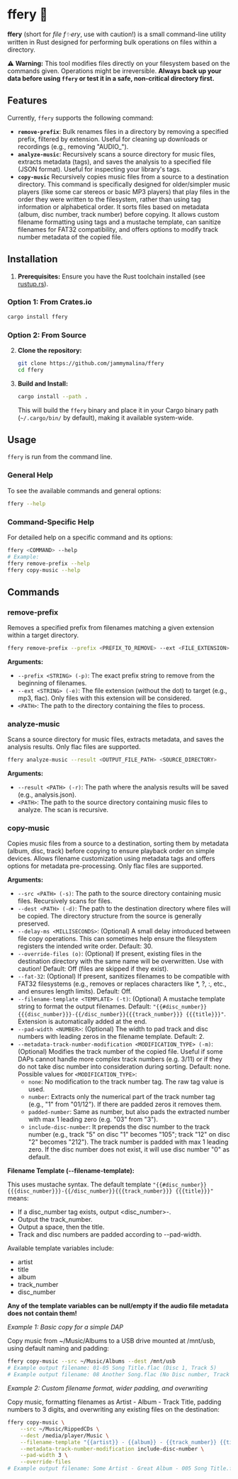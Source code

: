# ffery 🦀

**ffery** (short for *file f✨ery*, use with caution!) is a small command-line utility written in Rust designed for performing bulk operations on files within a directory.

⚠️ **Warning:** This tool modifies files directly on your filesystem based on the commands given. Operations might be irreversible. **Always back up your data before using `ffery` or test it in a safe, non-critical directory first.**

## Features

Currently, `ffery` supports the following command:

*   **`remove-prefix`**: Bulk renames files in a directory by removing a specified prefix, filtered by extension. Useful for cleaning up downloads or recordings (e.g., removing "AUDIO_").
*   **`analyze-music`**: Recursively scans a source directory for music files, extracts metadata (tags), and saves the analysis to a specified file (JSON format). Useful for inspecting your library's tags.
*   **`copy-music`** Recursively copies music files from a source to a destination directory. This command is specifically designed for older/simpler music players (like some car stereos or basic MP3 players) that play files in the order they were written to the filesystem, rather than using tag information or alphabetical order. It sorts files based on metadata (album, disc number, track number) before copying. It allows custom filename formatting using tags and a mustache template, can sanitize filenames for FAT32 compatibility, and offers options to modify track number metadata of the copied file.


## Installation

1.  **Prerequisites:** Ensure you have the Rust toolchain installed (see [rustup.rs](https://rustup.rs/)).

### Option 1: From Crates.io

```bash
cargo install ffery
```

### Option 2: From Source

2.  **Clone the repository:**
    ```bash
    git clone https://github.com/jammymalina/ffery
    cd ffery
    ```
3.  **Build and Install:**
    ```bash
    cargo install --path .
    ```
    This will build the `ffery` binary and place it in your Cargo binary path (`~/.cargo/bin/` by default), making it available system-wide.

## Usage

`ffery` is run from the command line.

### General Help

To see the available commands and general options:
```bash
ffery --help
```

### Command-Specific Help

For detailed help on a specific command and its options:
```bash
ffery <COMMAND> --help
# Example:
ffery remove-prefix --help
ffery copy-music --help
```

## Commands

### remove-prefix

Removes a specified prefix from filenames matching a given extension within a target directory.

```bash
ffery remove-prefix --prefix <PREFIX_TO_REMOVE> --ext <FILE_EXTENSION> <TARGET_DIRECTORY>
```

**Arguments:**
- `--prefix <STRING> (-p)`: The exact prefix string to remove from the beginning of filenames.
- `--ext <STRING> (-e)`: The file extension (without the dot) to target (e.g., mp3, flac). Only files with this extension will be considered.
- `<PATH>`: The path to the directory containing the files to process.

### analyze-music

Scans a source directory for music files, extracts metadata, and saves the analysis results. Only flac files are supported.

```bash
ffery analyze-music --result <OUTPUT_FILE_PATH> <SOURCE_DIRECTORY>
```

**Arguments:**
- `--result <PATH> (-r)`: The path where the analysis results will be saved (e.g., analysis.json).
- `<PATH>`: The path to the source directory containing music files to analyze. The scan is recursive.

### copy-music

Copies music files from a source to a destination, sorting them by metadata (album, disc, track) before copying to ensure playback order on simple devices. Allows filename customization using metadata tags and offers options for metadata pre-processing. Only flac files are supported.

**Arguments:**
- `--src <PATH> (-s)`: The path to the source directory containing music files. Recursively scans for files.
- `--dest <PATH> (-d)`: The path to the destination directory where files will be copied. The directory structure from the source is generally preserved.
- `--delay-ms <MILLISECONDS>`: (Optional) A small delay introduced between file copy operations. This can sometimes help ensure the filesystem registers the intended write order. Default: 30.
- `--override-files (o)`: (Optional) If present, existing files in the destination directory with the same name will be overwritten. Use with caution! Default: Off (files are skipped if they exist).
- `--fat-32`: (Optional) If present, sanitizes filenames to be compatible with FAT32 filesystems (e.g., removes or replaces characters like *, ?, :, etc., and ensures length limits). Default: Off.
- `--filename-template <TEMPLATE> (-t)`: (Optional) A mustache template string to format the output filenames. Default: `"{{#disc_number}}{{{disc_number}}}-{{/disc_number}}{{{track_number}}} {{{title}}}"`. Extension is automatically added at the end.
- `--pad-width <NUMBER>`: (Optional) The width to pad track and disc numbers with leading zeros in the filename template. Default: 2.
- `--metadata-track-number-modification <MODIFICATION_TYPE> (-m)`: (Optional) Modifies the track number of the copied file. Useful if some DAPs cannot handle more complex track numbers (e.g. 3/11) or if they do not take disc number into consideration during sorting. Default: none.
Possible values for `<MODIFICATION_TYPE>`:
    - `none`: No modification to the track number tag. The raw tag value is used.
    - `number`: Extracts only the numerical part of the track number tag (e.g., "1" from "01/12"). If there are padded zeros it removes them.
    - `padded-number`: Same as number, but also pads the extracted number with max 1 leading zero (e.g. "03" from "3").
    - `include-disc-number`: It prepends the disc number to the track number (e.g., track "5" on disc "1" becomes "105"; track "12" on disc "2" becomes "212"). The track number is padded with max 1 leading zero. If the disc number does not exist, it will use disc number "0" as default.

**Filename Template (--filename-template):**

This uses mustache syntax. The default template `"{{#disc_number}}{{{disc_number}}}-{{/disc_number}}{{{track_number}}} {{{title}}}"` means:
- If a disc_number tag exists, output &lt;disc_number&gt;-.
- Output the track_number.
- Output a space, then the title.
- Track and disc numbers are padded according to --pad-width.

Available template variables include:
- artist
- title
- album
- track_number
- disc_number

**Any of the template variables can be null/empty if the audio file metadata does not contain them!**

*Example 1: Basic copy for a simple DAP*

Copy music from ~/Music/Albums to a USB drive mounted at /mnt/usb, using default naming and padding:
```bash
ffery copy-music --src ~/Music/Albums --dest /mnt/usb
# Example output filename: 01-05 Song Title.flac (Disc 1, Track 5)
# Example output filename: 08 Another Song.flac (No Disc number, Track 8)
```

*Example 2: Custom filename format, wider padding, and overwriting*

Copy music, formatting filenames as Artist - Album - Track Title, padding numbers to 3 digits, and overwriting any existing files on the destination:
```bash
ffery copy-music \
    --src ~/Music/RippedCDs \
    --dest /media/player/Music \
    --filename-template "{{artist}} - {{album}} - {{track_number}} {{title}}" \
    --metadata-track-number-modification include-disc-number \
    --pad-width 3 \
    --override-files
# Example output filename: Some Artist - Great Album - 005 Song Title.flac
```

